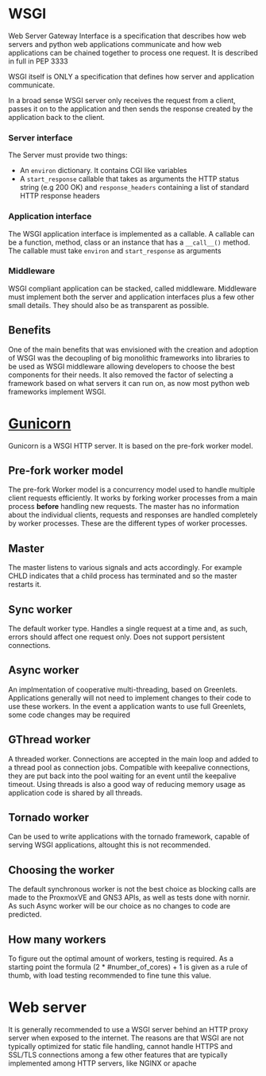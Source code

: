 # WSGI

Web Server Gateway Interface is a specification that describes how web servers and python web applications communicate and 
how web applications can be chained together to process one request.
It is described in full in PEP 3333

WSGI itself is ONLY a specification that defines how server and application communicate.

In a broad sense WSGI server only receives the request from a client, passes it on to the application and then sends the response created by the application back to the client.

### Server interface

The Server must provide two things:
- An ```environ``` dictionary. It contains CGI like variables
- A ```start_response``` callable that takes as arguments the HTTP status string (e.g 200 OK) and ```response_headers``` containing a list of standard HTTP response headers
### Application interface

The WSGI application interface is implemented as a callable.
A callable can be a function, method, class or an instance that has a ```__call__()``` method.
The callable must take ```environ``` and ```start_response``` as arguments

### Middleware
WSGI compliant application can be stacked, called middleware.
Middleware must implement both the server and application interfaces plus a few other small details.
They should also be as transparent as possible.

## Benefits

One of the main benefits that was envisioned with the creation and adoption of WSGI was the decoupling of big monolithic frameworks into libraries to be used as WSGI middleware allowing developers to choose the best components for their needs.
It also removed the factor of selecting a framework based on what servers it can run on, as now most python web frameworks implement WSGI.

# [Gunicorn](https://docs.gunicorn.org/en/latest/design.html)
Gunicorn is a WSGI HTTP server.
It is based on the pre-fork worker model.
## Pre-fork worker model

The pre-fork Worker model is a concurrency model used to handle multiple client requests efficiently.
It works by forking worker processes from a main process **before** handling new requests.
 The master has no information about the individual clients, requests and responses are handled completely by worker processes.
These are the different types of worker processes.


## Master
The master listens to various signals and acts accordingly.
For example CHLD indicates that a child process has terminated and so the master restarts it.

## Sync worker
The default worker type.
Handles a single request at a time and, as such, errors should affect one request only.
Does not support persistent connections.

## Async worker
An implmentation of cooperative multi-threading, based on Greenlets.
Applications generally will not need to implement changes to their code to use these workers.
In the event a application wants to use full Greenlets, some code changes may be required

## GThread worker
A threaded worker.
Connections are accepted in the main loop and added to a thread pool as connection jobs.
Compatible with keepalive connections, they are put back into the pool waiting for an event until the keepalive timeout.
Using threads is also a good way of reducing memory usage as application code is shared by all threads.

## Tornado worker
Can be used to write applications with the tornado framework, capable of serving WSGI applications, altought this is not recommended.


## Choosing the worker

The default synchronous worker is not the best choice as blocking calls are made to the ProxmoxVE and GNS3 APIs, as well as tests done with nornir.
As such Async worker will be our choice as no changes to code are predicted.

## How many workers

To figure out the optimal amount of workers, testing is required.
As a starting point the formula (2 * #number_of_cores) + 1 is given as a rule of thumb, with load testing recommended to fine tune this value.

# Web server
It is generally recommended to use a WSGI server behind an HTTP proxy server when exposed to the internet.
The reasons are that WSGI are not typically optimized for static file handling, cannot handle HTTPS and SSL/TLS connections among a few other features that are typically implemented among HTTP servers, like NGINX or apache